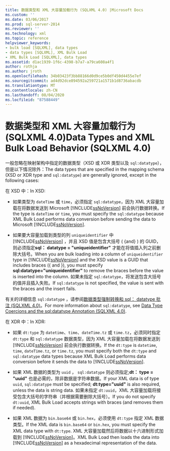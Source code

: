 ```yaml
---
title: 数据类型和 XML 大容量加载行为 (SQLXML 4.0) |Microsoft Docs
ms.custom: ''
ms.date: 03/06/2017
ms.prod: sql-server-2014
ms.reviewer: ''
ms.technology: xml
ms.topic: reference
helpviewer_keywords:
- bulk load [SQLXML], data types
- data types [SQLXML], XML Bulk Load
- XML Bulk Load [SQLXML], data types
ms.assetid: d1ac1939-1f6c-4398-b7a7-a79ca608a4f1
author: rothja
ms.author: jroth
ms.openlocfilehash: 34b03423f3bb88166d0d9ce5b0df450d4455e7ef
ms.sourcegitcommit: ad4d92dce894592a259721a1571b1d8736abacdb
ms.translationtype: MT
ms.contentlocale: zh-CN
ms.lasthandoff: 08/04/2020
ms.locfileid: "87588449"
---
```

# <a name="data-types-and-xml-bulk-load-behavior-sqlxml-40"></a><span data-ttu-id="8814b-102">数据类型和 XML 大容量加载行为 (SQLXML 4.0)</span><span class="sxs-lookup"><span data-stu-id="8814b-102">Data Types and XML Bulk Load Behavior (SQLXML 4.0)</span></span>
  <span data-ttu-id="8814b-103">一般忽略在映射架构中指定的数据类型（XSD 或 XDR 类型以及 `sql:datatype`），但是以下情况除外：</span><span class="sxs-lookup"><span data-stu-id="8814b-103">The data types that are specified in the mapping schema (XSD or XDR type and `sql:datatype`) are generally ignored, except in the following cases:</span></span>  
  
 <span data-ttu-id="8814b-104">在 XSD 中：</span><span class="sxs-lookup"><span data-stu-id="8814b-104">In XSD:</span></span>  
  
-   <span data-ttu-id="8814b-105">如果类型为 `dateTime` 或 `time`，必须指定 `sql:datatype`，因为 XML 大容量加载在将数据发送到 Microsoft [!INCLUDE[ssNoVersion](../../../includes/ssnoversion-md.md)] 前会执行数据转换。</span><span class="sxs-lookup"><span data-stu-id="8814b-105">If the type is `dateTime` or `time`, you must specify the `sql:datatype` because XML Bulk Load performs data conversion before sending the data to Microsoft [!INCLUDE[ssNoVersion](../../../includes/ssnoversion-md.md)].</span></span>  
  
-   <span data-ttu-id="8814b-106">如果要大容量加载到类型的列 `uniqueidentifier` 中 [!INCLUDE[ssNoVersion](../../../includes/ssnoversion-md.md)] ，并且 XSD 值是包含大括号 ( {and} ) 的 GUID，则必须指定**sql： datatype = "uniqueidentifier"** 才能在将值插入列之前删除大括号。</span><span class="sxs-lookup"><span data-stu-id="8814b-106">When you are bulk loading into a column of `uniqueidentifier` type in [!INCLUDE[ssNoVersion](../../../includes/ssnoversion-md.md)] and the XSD value is a GUID that includes braces ({ and }), you must specify **sql:datatype="uniqueidentifier"** to remove the braces before the value is inserted into the column.</span></span> <span data-ttu-id="8814b-107">如果未指定 `sql:datatype`，将发送包含大括号的值并且插入失败。</span><span class="sxs-lookup"><span data-stu-id="8814b-107">If `sql:datatype` is not specified, the value is sent with the braces and the insert fails.</span></span>  
  
 <span data-ttu-id="8814b-108">有关的详细信息 `sql:datatype` ，请参阅[数据类型强制转换和 sql： datatype 批注 &#40;SQLXML 4.0&#41;](../../sqlxml-annotated-xsd-schemas-using/data-type-coercions-and-the-sql-datatype-annotation-sqlxml-4-0.md)。</span><span class="sxs-lookup"><span data-stu-id="8814b-108">For more information about `sql:datatype`, see [Data Type Coercions and the sql:datatype Annotation &#40;SQLXML 4.0&#41;](../../sqlxml-annotated-xsd-schemas-using/data-type-coercions-and-the-sql-datatype-annotation-sqlxml-4-0.md).</span></span>  
  
 <span data-ttu-id="8814b-109">在 XDR 中：</span><span class="sxs-lookup"><span data-stu-id="8814b-109">In XDR:</span></span>  
  
-   <span data-ttu-id="8814b-110">如果 `dt:type` 为 `datetime`、`time`、`dateTime.tz` 或 `time.tz`，必须同时指定 `dt:type` 和 `sql:datatype` 数据类型，因为 XML 大容量加载在将数据发送到 [!INCLUDE[ssNoVersion](../../../includes/ssnoversion-md.md)] 前会执行数据转换。</span><span class="sxs-lookup"><span data-stu-id="8814b-110">If the `dt:type` is `datetime`, `time`, `dateTime.tz`, or `time.tz`, you must specify both the `dt:type` and `sql:datatype` data types because XML Bulk Load performs data conversion before it sends the data to [!INCLUDE[ssNoVersion](../../../includes/ssnoversion-md.md)].</span></span>  
  
-   <span data-ttu-id="8814b-111">如果 XML 数据的类型为 `uuid` ， `sql:datatype` 则必须指定;**dt： type = "uuid"** 也是必需的，除非数据是字符串数据。</span><span class="sxs-lookup"><span data-stu-id="8814b-111">If your XML data is of type `uuid`, `sql:datatype` must be specified; **dt:type="uuid"** is also required, unless the data is string data.</span></span> <span data-ttu-id="8814b-112">如果未指定 `dt:uuid`，XML 大容量加载将接受包含大括号的字符串（并根据需要删除大括号）。</span><span class="sxs-lookup"><span data-stu-id="8814b-112">If you do not specify `dt:uuid`, XML Bulk Load accepts strings with braces (and removes them if needed).</span></span>  
  
-   <span data-ttu-id="8814b-113">如果 XML 数据为 `bin.base64` 或 `bin.hex`，必须使用 `dt:type` 指定 XML 数据类型。</span><span class="sxs-lookup"><span data-stu-id="8814b-113">If the XML data is `bin.base64` or `bin.hex`, you must specify the XML data type with `dt:type`.</span></span> <span data-ttu-id="8814b-114">XML 大容量加载然后将数据以十六进制形式加载到 [!INCLUDE[ssNoVersion](../../../includes/ssnoversion-md.md)]。</span><span class="sxs-lookup"><span data-stu-id="8814b-114">XML Bulk Load then loads the data into [!INCLUDE[ssNoVersion](../../../includes/ssnoversion-md.md)] as a hexadecimal representation of the data.</span></span>  
  
  
